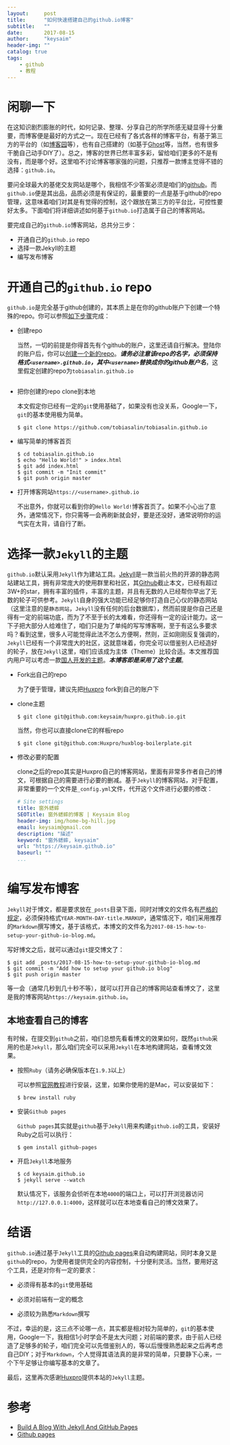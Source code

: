 ```yaml
---
layout:     post
title:      "如何快速搭建自己的github.io博客"
subtitle:   ""
date:       2017-08-15
author:     "keysaim"
header-img: ""
catalog: true
tags:
    - github
    - 教程
---
```


# 闲聊一下

在这知识剧烈膨胀的时代，如何记录、整理、分享自己的所学所感无疑显得十分重要，而博客便是最好的方式之一。现在已经有了各式各样的博客平台，有基于第三方的平台的（如[博客园](https://www.cnblogs.com/)等），也有自己搭建的（如基于[Ghost](https://ghost.org/)等，当然，也有很多干脆自己动手DIY了）。总之，博客的世界已然丰富多彩，留给咱们更多的不是有没有，而是哪个好。这里咱不讨论博客哪家强的问题，只推荐一款博主觉得不错的选择：`github.io`。

要问全球最大的基佬交友网站是哪个，我相信不少答案必须是咱们的[github](https://github.com)。而`github.io`便是其出品，品质必须是有保证的，最重要的一点是基于github的repo管理，这意味着咱们对其是有觉得的控制，这个跟放在第三方的平台比，可控性要好太多。下面咱们将详细讲述如何基于`github.io`打造属于自己的博客网站。

要完成自己的`github.io`博客网站，总共分三步：

* 开通自己的`github.io` repo
* 选择一款Jekyll的主题
* 编写发布博客

# 开通自己的`github.io` repo

`github.io`是完全基于github创建的，其本质上是在你的github账户下创建一个特殊的repo。你可以参照[如下步骤](https://pages.github.com/)完成：

* 创建repo

    当然，一切的前提是你得首先有个github的账户，这里还请自行解决。登陆你的账户后，你可以[创建一个新的repo](https://github.com/new)。***请务必注意该repo的名字，必须保持格式`<username>.github.io`，其中`<username>`替换成你的github账户名***，这里假定创建的repo为`tobiasalin.github.io`

    <div style="text-align: center">
        <img src="https://pages.github.com/images/user-repo@2x.png" alt=""/>
    </div>

* 把你创建的repo clone到本地

    本文假定你已经有一定的`git`使用基础了，如果没有也没关系，Google一下，`git`的基本使用极为简单。

    ```
    $ git clone https://github.com/tobiasalin/tobiasalin.github.io
    ```

* 编写简单的博客首页

    ```
    $ cd tobiasalin.github.io
    $ echo "Hello World!" > index.html
    $ git add index.html
    $ git commit -m "Init commit"
    $ git push origin master
    ```
* 打开博客网站`https://<username>.github.io`

    不出意外，你就可以看到你的`Hello World!`博客首页了。如果不小心出了意外，通常情况下，你只需等一会再刷新就会好，要是还没好，通常说明你的运气实在太背，请自行了断。

# 选择一款`Jekyll`的主题

`github.io`默认采用`Jekyll`作为建站工具。[Jekyll](https://jekyllrb.com/)是一款当前火热的开源的静态网站建站工具，拥有非常庞大的使用群里和社区，其[Github](https://github.com/jekyll/jekyll)截止本文，已经有超过3W+的star，拥有丰富的插件，丰富的主题，并且有无数的人已经帮你早出了无数的轮子可供参考。`Jekyll`自身的强大功能已经足够你打造自己心仪的静态网站（这里注意的是`静态网站`，`Jekyll`没有任何的后台数据库），然而前提是你自己还是得有一定的前端功底，而为了不至于长的太难看，你还得有一定的设计能力。这一下子把大部分人给难住了，咱们只是为了单纯的写写博客啊，至于有这么多要求吗？看到这里，很多人可能觉得此法不怎么方便啊，然则，正如刚刚反复强调的，`Jekyll`已经有一个非常庞大的社区，这就意味着，你完全可以借鉴别人已经造好的轮子，放在`Jekyll`这里，咱们应该成为主体（Theme）比较合适。本文推荐国内用户可以考虑一款[国人开发的主题](https://github.com/Huxpro/huxpro.github.io)。***本博客即是采用了这个主题***。

* Fork出自己的repo

    为了便于管理，建议先把[Huxpro](https://github.com/Huxpro/huxpro.github.io) fork到自己的账户下

* clone主题

    ```
    $ git clone git@github.com:keysaim/huxpro.github.io.git
    ```

    当然，你也可以直接clone它的样板repo

    ```
    $ git clone git@github.com:Huxpro/huxblog-boilerplate.git
    ```

* 修改必要的配置

    clone之后的repo其实是Huxpro自己的博客网站，里面有非常多作者自己的博文，可根据自己的需要进行必要的删减。基于`Jekyll`的博客网站，对于配置，非常重要的一个文件是`_config.yml`文件，代开这个文件进行必要的修改：

    ```yaml
    # Site settings
    title: 窗外蟋蟀
    SEOTitle: 窗外蟋蟀的博客 | Keysaim Blog
    header-img: img/home-bg-hill.jpg
    email: keysaim@gmail.com
    description: "描述"
    keyword: "窗外蟋蟀, keysaim"
    url: "https://keysaim.github.io"
    baseurl: ""
    ...
    ```

# 编写发布博客

`Jekyll`对于博文，都是要求放在`_posts`目录下面，同时对博文的文件名有[严格的规定](https://jekyllrb.com/docs/posts/#creating-post-files)，必须保持格式`YEAR-MONTH-DAY-title.MARKUP`，通常情况下，咱们采用推荐的`Markdown`撰写博文，基于该格式，本博文的文件名为`2017-08-15-how-to-setup-your-github-io-blog.md`。

写好博文之后，就可以通过`git`提交博文了：

```
$ git add _posts/2017-08-15-how-to-setup-your-github-io-blog.md
$ git commit -m "Add how to setup your github.io blog"
$ git push origin master
```

等一会（通常几秒到几十秒不等），就可以打开自己的博客网站查看博文了，这里是我的博客网站`https://keysaim.github.io`。

## 本地查看自己的博客

有时候，在提交到`github`之前，咱们总想先看看博文的效果如何，既然`github`采用的也是`Jekyll`，那么咱们完全可以采用`Jekyll`在本地构建网站，查看博文效果。

* 按照`Ruby`（请务必确保版本在`1.9.3`以上）

    可以参照[官网教程](https://www.ruby-lang.org/en/downloads/)进行安装，这里，如果你使用的是Mac，可以安装如下：

    ```
    $ brew install ruby
    ```

* 安装`Github pages`

    `Github pages`其实就是`github`基于`Jekyll`用来构建`github.io`的工具，安装好Ruby之后可以执行：

    ```
    $ gem install github-pages
    ```

* 开启`Jekyll`本地服务

    ```
    $ cd keysaim.github.io
    $ jekyll serve --watch
    ```

    默认情况下，该服务会侦听在本地`4000`的端口上，可以打开浏览器访问`http://127.0.0.1:4000`，这样就可以在本地查看自己的博文效果了。

# 结语

`github.io`通过基于`Jekyll`工具的[Github pages](https://pages.github.com/)来自动构建网站，同时本身又是`github`的repo，为使用者提供完全的内容控制，十分便利灵活。当然，要用好这个工具，还是对你有一定的要求：

* 必须得有基本的`git`使用基础

* 必须对前端有一定的概念

* 必须较为熟悉`Markdown`撰写

不过，幸运的是，这三点不论哪一点，其实都是相对较为简单的，`git`的基本使用，Google一下，我相信1小时学会不是太大问题；对前端的要求，由于前人已经造了足够多的轮子，咱们完全可以先借鉴别人的，等以后慢慢熟悉起来之后再考虑自己DIY；对于`Markdown`，个人觉得其语法真的是非常的简单，只要静下心来，一个下午足够让你编写基本的文章了。

最后，这里再次感谢[Huxpro](https://github.com/Huxpro/huxpro.github.io)提供本站的`Jekyll`主题。

# 参考

* [Build A Blog With Jekyll And GitHub Pages](https://www.smashingmagazine.com/2014/08/build-blog-jekyll-github-pages/)
* [Github pages](https://pages.github.com/)

